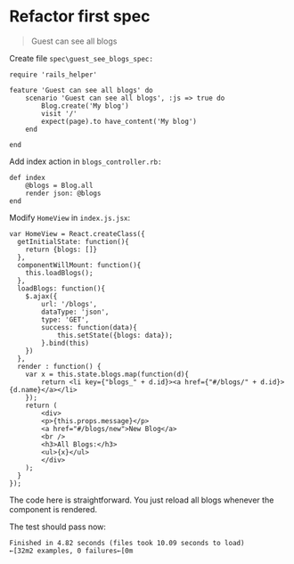 # Refactor first spec

> Guest can see all blogs

Create file `spec\guest_see_blogs_spec:`

    require 'rails_helper'

    feature 'Guest can see all blogs' do
    	scenario 'Guest can see all blogs', :js => true do
    		Blog.create('My blog')
    		visit '/'
    		expect(page).to have_content('My blog')
    	end

    end

Add index action in `blogs_controller.rb:`

    def index
        @blogs = Blog.all
        render json: @blogs
    end

Modify `HomeView` in `index.js.jsx`:

    var HomeView = React.createClass({
      getInitialState: function(){
    	return {blogs: []}
      },
      componentWillMount: function(){
      	this.loadBlogs();
      },
      loadBlogs: function(){
      	$.ajax({
      		url: '/blogs',
      		dataType: 'json',
      		type: 'GET',
      		success: function(data){
      			this.setState({blogs: data});
      		}.bind(this)
      	})
      },
      render : function() {
      	var x = this.state.blogs.map(function(d){
      		return <li key={"blogs_" + d.id}><a href={"#/blogs/" + d.id}>{d.name}</a></li>
      	});
        return (
        	<div>
        	<p>{this.props.message}</p>
        	<a href="#/blogs/new">New Blog</a>
        	<br />
        	<h3>All Blogs:</h3>
        	<ul>{x}</ul>
        	</div>
        );
      }
    });

The code here is straightforward. You just reload all blogs whenever the component is rendered.

The test should pass now:

    Finished in 4.82 seconds (files took 10.09 seconds to load)
    ←[32m2 examples, 0 failures←[0m


